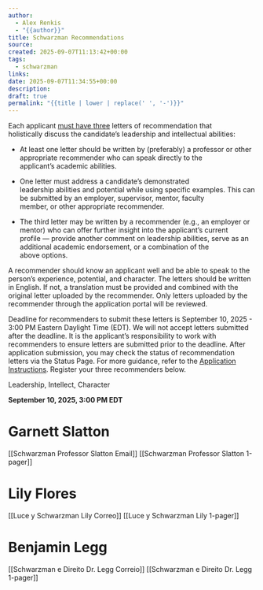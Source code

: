 ```yaml
---
author:
  - Alex Renkis
  - "{{author}}"
title: Schwarzman Recommendations
source:
created: 2025-09-07T11:13:42+00:00
tags:
  - schwarzman
links:
date: 2025-09-07T11:34:55+00:00
description:
draft: true
permalink: "{{title | lower | replace(' ', '-')}}"
---
```

Each applicant <u>must have three</u> letters of recommendation that
holistically discuss the candidate’s leadership and intellectual
abilities:  

-   At least one letter should be written by (preferably) a
    professor or other appropriate recommender who can speak directly to
    the applicant’s academic abilities. 

-   One letter must address a candidate’s demonstrated
    leadership abilities and potential while using specific
    examples. This can be submitted by an employer, supervisor,
    mentor, faculty member, or other appropriate recommender.  

-   The third letter may be written by a recommender (e.g., an employer
    or mentor) who can offer further insight into the
    applicant’s current profile — provide another comment on leadership
    abilities, serve as an additional academic endorsement,
    or a combination of the above options. 

A recommender should know an applicant well and be able to speak to the
person’s experience, potential, and character. The letters should be
written in English. If not, a translation must be provided and combined
with the original letter uploaded by the recommender. Only letters
uploaded by the recommender through the application portal will be
reviewed. 

Deadline for recommenders to submit these letters is September 10,
2025 - 3:00 PM Eastern Daylight Time (EDT). We will not accept letters
submitted after the deadline. It is the applicant’s responsibility to
work with recommenders to ensure letters are submitted prior to the
deadline. After application submission, you may check the status of
recommendation letters via the Status Page. For more guidance, refer to
the [<u>Application Instructions</u>](https://www.schwarzmanscholars.org/admissions/application-instructions/).  Register your three recommenders below.

Leadership, Intellect, Character

**September 10, 2025, 3:00 PM EDT**

# Garnett Slatton

[[Schwarzman Professor Slatton Email]]
[[Schwarzman Professor Slatton 1-pager]]
# Lily Flores

[[Luce y Schwarzman Lily Correo]]
[[Luce y Schwarzman Lily 1-pager]]
# Benjamin Legg

[[Schwarzman e Direito Dr. Legg Correio]]
[[Schwarzman e Direito Dr. Legg 1-pager]]